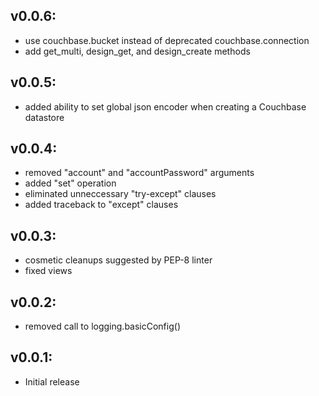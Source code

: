 ## v0.0.6:
* use couchbase.bucket instead of deprecated couchbase.connection
* add get_multi, design_get, and design_create methods

## v0.0.5:

* added ability to set global json encoder when creating
  a Couchbase datastore

## v0.0.4:

* removed "account" and "accountPassword" arguments
* added "set" operation
* eliminated unneccessary "try-except" clauses
* added traceback to "except" clauses

## v0.0.3:

* cosmetic cleanups suggested by PEP-8 linter
* fixed views

## v0.0.2:

* removed call to logging.basicConfig()


## v0.0.1:

* Initial release

